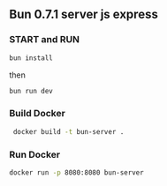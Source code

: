 ## Bun 0.7.1 server js express

### START and RUN

```bash
bun install
```
then
```bash
bun run dev
```

### Build Docker

```bash
 docker build -t bun-server .
```

### Run Docker

```bash
docker run -p 8080:8080 bun-server
```

